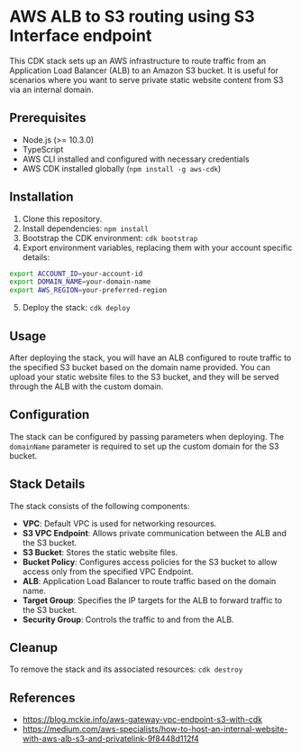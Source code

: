 # AWS ALB to S3 routing using S3 Interface endpoint

This CDK stack sets up an AWS infrastructure to route traffic from an Application Load Balancer (ALB) to an Amazon S3 bucket. It is useful for scenarios where you want to serve private static website content from S3 via an internal domain.

## Prerequisites

- Node.js (>= 10.3.0)
- TypeScript
- AWS CLI installed and configured with necessary credentials
- AWS CDK installed globally (`npm install -g aws-cdk`)

## Installation

1. Clone this repository.
2. Install dependencies: `npm install`
3. Bootstrap the CDK environment: `cdk bootstrap`
4. Export environment variables, replacing them with your account specific details:

```bash
export ACCOUNT_ID=your-account-id
export DOMAIN_NAME=your-domain-name
export AWS_REGION=your-preferred-region
```

5. Deploy the stack: `cdk deploy`

## Usage

After deploying the stack, you will have an ALB configured to route traffic to the specified S3 bucket based on the domain name provided. You can upload your static website files to the S3 bucket, and they will be served through the ALB with the custom domain.

## Configuration

The stack can be configured by passing parameters when deploying. The `domainName` parameter is required to set up the custom domain for the S3 bucket.

## Stack Details

The stack consists of the following components:

- **VPC**: Default VPC is used for networking resources.
- **S3 VPC Endpoint**: Allows private communication between the ALB and the S3 bucket.
- **S3 Bucket**: Stores the static website files.
- **Bucket Policy**: Configures access policies for the S3 bucket to allow access only from the specified VPC Endpoint.
- **ALB**: Application Load Balancer to route traffic based on the domain name.
- **Target Group**: Specifies the IP targets for the ALB to forward traffic to the S3 bucket.
- **Security Group**: Controls the traffic to and from the ALB.

## Cleanup

To remove the stack and its associated resources: `cdk destroy`

## References

* https://blog.mckie.info/aws-gateway-vpc-endpoint-s3-with-cdk
* https://medium.com/aws-specialists/how-to-host-an-internal-website-with-aws-alb-s3-and-privatelink-9f8448d112f4
